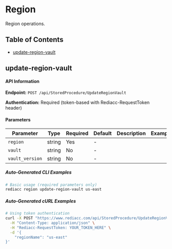 # Region

Region operations.

## Table of Contents

- [update-region-vault](#update-region-vault)


## update-region-vault

#### API Information

**Endpoint:** `POST /api/StoredProcedure/UpdateRegionVault`

**Authentication:** Required (token-based with Rediacc-RequestToken header)

#### Parameters

| Parameter | Type | Required | Default | Description | Example |
|-----------|------|----------|---------|-------------|---------|
| `region` | string | Yes | - |  |  |
| `vault` | string | No | - |  |  |
| `vault_version` | string | No | - |  |  |

##### Auto-Generated CLI Examples

```bash
# Basic usage (required parameters only)
rediacc region update-region-vault us-east
```

##### Auto-Generated cURL Examples

```bash
# Using token authentication
curl -X POST "https://www.rediacc.com/api/StoredProcedure/UpdateRegionVault" \
  -H "Content-Type: application/json" \
  -H "Rediacc-RequestToken: YOUR_TOKEN_HERE" \
  -d '{
    "regionName": "us-east"
}'
```

